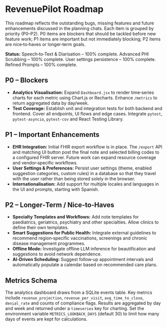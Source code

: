 # RevenuePilot Roadmap

This roadmap reflects the outstanding bugs, missing features and future enhancements discussed in the planning chats.  Each item is grouped by priority (P0–P2).  P0 items are blockers that should be tackled before new feature work; P1 items are important but not immediately blocking; P2 items are nice‑to‑haves or longer‑term goals.

**Status:** Speech‑to‑Text & Diarisation – 100% complete. Advanced PHI Scrubbing – 100% complete. User settings persistence – 100% complete. Refined Prompts – 100% complete.

## P0 – Blockers

- **Analytics Visualisation:** Expand `Dashboard.jsx` to render time‑series charts for each metric using Chart.js or Recharts.  Enhance `/metrics` to return aggregated data by day/week.
- **Test Coverage:** Establish unit and integration tests for both backend and frontend.  Cover all endpoints, UI flows and edge cases.  Integrate `pytest`, `pytest‑asyncio`, `pytest‑cov` and React Testing Library.

## P1 – Important Enhancements

- **EHR Integration:** Initial FHIR export workflow is in place. The `/export` API and matching UI button post the final note and selected billing codes to a configured FHIR server. Future work can expand resource coverage and vendor‑specific workflows.
- **User Settings & Preferences:** Persist user settings (theme, enabled suggestion categories, custom rules) in a database so that they travel with the user rather than being stored solely in the browser.
- **Internationalisation:** Add support for multiple locales and languages in the UI and prompts, starting with Spanish.

## P2 – Longer‑Term / Nice‑to‑Haves

- **Specialty Templates and Workflows:** Add note templates for paediatrics, geriatrics, psychiatry and other specialties.  Allow clinics to define their own templates.
- **Smart Suggestions for Public Health:** Integrate external guidelines to recommend region‑specific vaccinations, screenings and chronic disease management programmes.
- **Offline Mode:** Investigate offline LLM inference for beautification and suggestions to avoid network dependence.
- **AI‑Driven Scheduling:** Suggest follow‑up appointment intervals and automatically populate a calendar based on recommended care plans.

## Metrics Schema

The analytics dashboard draws from a SQLite events table.  Key metrics include
`revenue_projection`, `revenue_per_visit`, `avg_time_to_close`, `denial_rate`
and counts of compliance flags.  Results are aggregated by day and week and
returned under a `timeseries` key for charting.  Set the environment variable
`METRICS_LOOKBACK_DAYS` (default 30) to limit how many days of events are kept
for calculations.
